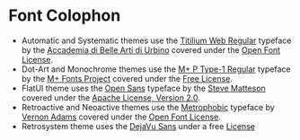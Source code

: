 # Font Colophon
* Automatic and Systematic themes use the [Titilium Web Regular](https://fonts.google.com/specimen/Titillium+Web) typeface by the [Accademia di Belle Arti di Urbino](http://www.accademiadiurbino.it/) covered under the [Open Font License](http://scripts.sil.org/cms/scripts/page.php?site_id=nrsi&id=OFL_web).
* Dot-Art and Monochrome themes use the [M+ P Type-1 Regular](http://mplus-fonts.osdn.jp/design.html#mplus_p1) typeface by the [M+ Fonts Project](http://mplus-fonts.osdn.jp/) covered under the [Free License](http://mplus-fonts.osdn.jp/about-en.html#license).
 * FlatUI theme uses the [Open Sans](https://fonts.google.com/specimen/Open+Sans) typeface by the [Steve Matteson](https://twitter.com/@SteveMatteson1) covered under the [Apache License, Version 2.0](http://www.apache.org/licenses/LICENSE-2.0).
* Retroactive and Neoactive themes use the <a href="https://fonts.google.com/specimen/Metrophobic">Metrophobic</a> typeface by <a href="http://sansoxygen.com/">Vernon Adams</a> covered under the <a href="http://scripts.sil.org/cms/scripts/page.php?site_id=nrsi&id=OFL_web">Open Font License</a>.
* Retrosystem theme uses the [DejaVu Sans](https://dejavu-fonts.github.io/) under a free [License](https://dejavu-fonts.github.io/License.html)

